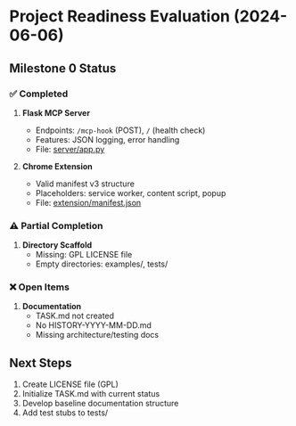 # Project Readiness Evaluation (2024-06-06)

## Milestone 0 Status

### ✅ Completed
1. **Flask MCP Server**
   - Endpoints: `/mcp-hook` (POST), `/` (health check)
   - Features: JSON logging, error handling
   - File: [server/app.py](server/app.py:12)

2. **Chrome Extension**
   - Valid manifest v3 structure
   - Placeholders: service worker, content script, popup
   - File: [extension/manifest.json](extension/manifest.json:2)

### ⚠️ Partial Completion
1. **Directory Scaffold**
   - Missing: GPL LICENSE file
   - Empty directories: examples/, tests/

### ❌ Open Items
1. **Documentation**
   - TASK.md not created
   - No HISTORY-YYYY-MM-DD.md
   - Missing architecture/testing docs

## Next Steps
1. Create LICENSE file (GPL)
2. Initialize TASK.md with current status
3. Develop baseline documentation structure
4. Add test stubs to tests/